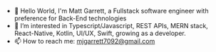 - 👋 Hello World, I'm Matt Garrett, a Fullstack software engineer with preference for Back-End technologies
- 👀 I’m interested in Typescript/Javascript, REST APIs, MERN stack, React-Native, Kotlin, UI/UX, Swift, growing as a developer.
- 📫 How to reach me: mjgarrett7092@gmail.com

<!---
Jang0F377/Jang0F377 is a ✨ special ✨ repository because its `README.md` (this file) appears on your GitHub profile.
You can click the Preview link to take a look at your changes.
--->

